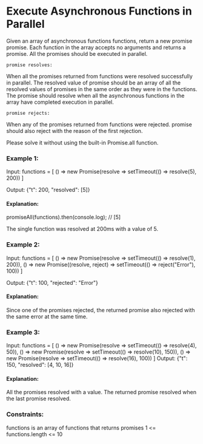 # Execute Asynchronous Functions in Parallel

Given an array of asynchronous functions functions, return a new promise promise. Each function in the array accepts no arguments and returns a promise. All the promises should be executed in parallel.

`promise resolves:`

When all the promises returned from functions were resolved successfully in parallel. The resolved value of promise should be an array of all the resolved values of promises in the same order as they were in the functions. The promise should resolve when all the asynchronous functions in the array have completed execution in parallel.

`promise rejects:`

When any of the promises returned from functions were rejected. promise should also reject with the reason of the first rejection.

Please solve it without using the built-in Promise.all function.

### Example 1:

Input: functions = [
() => new Promise(resolve => setTimeout(() => resolve(5), 200))
]

Output: {"t": 200, "resolved": [5]}

#### Explanation:

promiseAll(functions).then(console.log); // [5]

The single function was resolved at 200ms with a value of 5.

### Example 2:

Input: functions = [
() => new Promise(resolve => setTimeout(() => resolve(1), 200)),
() => new Promise((resolve, reject) => setTimeout(() => reject("Error"), 100))
]

Output: {"t": 100, "rejected": "Error"}

#### Explanation:

Since one of the promises rejected, the returned promise also rejected with the same error at the same time.

### Example 3:

Input: functions = [
() => new Promise(resolve => setTimeout(() => resolve(4), 50)),
() => new Promise(resolve => setTimeout(() => resolve(10), 150)),
() => new Promise(resolve => setTimeout(() => resolve(16), 100))
]
Output: {"t": 150, "resolved": [4, 10, 16]}

#### Explanation:

All the promises resolved with a value. The returned promise resolved when the last promise resolved.

### Constraints:

functions is an array of functions that returns promises
1 <= functions.length <= 10
